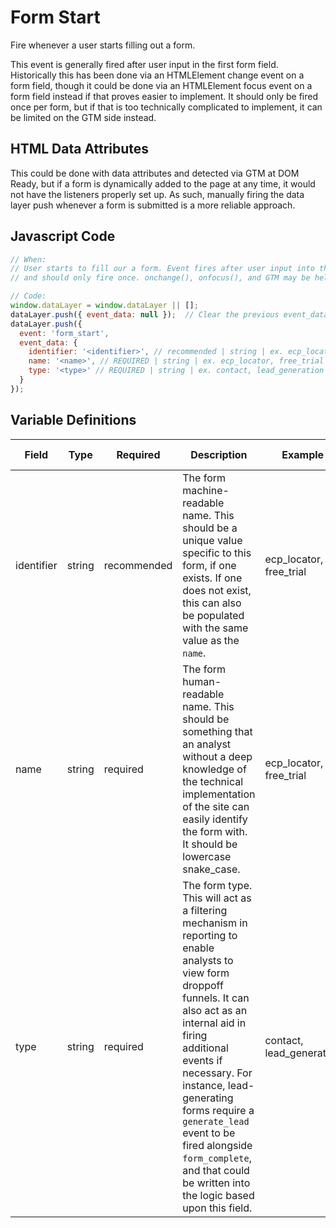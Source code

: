 # Form Start

Fire whenever a user starts filling out a form. 

This event is generally fired after user input in the first form field. Historically this has been done via an HTMLElement change event on a form field, though it could be done via an HTMLElement focus event on a form field instead if that proves easier to implement. It should only be fired once per form, but if that is too technically complicated to implement, it can be limited on the GTM side instead.

## HTML Data Attributes

This could be done with data attributes and detected via GTM at DOM Ready, but if a form is dynamically added to the page at any time, it would not have the listeners properly set up. As such, manually firing the data layer push whenever a form is submitted is a more reliable approach.

## Javascript Code

```js
// When:
// User starts to fill our a form. Event fires after user input into the first form field 
// and should only fire once. onchange(), onfocus(), and GTM may be helpful.

// Code:
window.dataLayer = window.dataLayer || [];
dataLayer.push({ event_data: null });  // Clear the previous event_data object.
dataLayer.push({
  event: 'form_start',
  event_data: {
    identifier: '<identifier>', // recommended | string | ex. ecp_locator, free_trial	
    name: '<name>', // REQUIRED | string | ex. ecp_locator, free_trial	
    type: '<type>' // REQUIRED | string | ex. contact, lead_generation	
  }
});
```

## Variable Definitions

|Field|Type|Required|Description|Example|Pattern|Min Length|Max Length|Minimum|Maximum|Multiple Of|
| --- | --- | --- | --- | --- | --- | --- | --- | --- | --- | --- |
|identifier|string|recommended|The form machine-readable name. This should be a unique value specific to this form, if one exists. If one does not exist, this can also be populated with the same value as the `name`.|ecp_locator, free_trial|
|name|string|required|The form human-readable name. This should be something that an analyst without a deep knowledge of the technical implementation of the site can easily identify the form with. It should be lowercase snake_case.|ecp_locator, free_trial|
|type|string|required|The form type. This will act as a filtering mechanism in reporting to enable analysts to view form droppoff funnels. It can also act as an internal aid in firing additional events if necessary. For instance, lead-generating forms require a `generate_lead` event to be fired alongside `form_complete`, and that could be written into the logic based upon this field.|contact, lead_generation|

